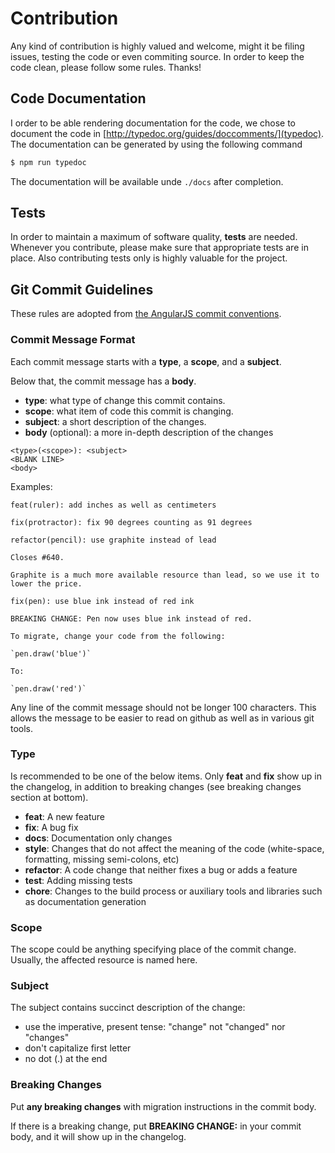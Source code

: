 # Contribution
Any kind of contribution is highly valued and welcome, might it be filing issues, testing the code or even commiting source. In order to keep the code clean, please follow some rules. Thanks!

## Code Documentation
I order to be able rendering documentation for the code, we chose to document the code in [http://typedoc.org/guides/doccomments/](typedoc). The documentation can be generated by using the following command

```bash
$ npm run typedoc
```

The documentation will be available unde `./docs` after completion.


## Tests
In order to maintain a maximum of software quality, **tests** are needed. Whenever you contribute, please make sure that appropriate tests are in place. Also contributing tests only is highly valuable for the project.

## Git Commit Guidelines

These rules are adopted from [the AngularJS commit conventions](https://docs.google.com/document/d/1QrDFcIiPjSLDn3EL15IJygNPiHORgU1_OOAqWjiDU5Y/).

### Commit Message Format

Each commit message starts with a **type**, a **scope**, and a **subject**.

Below that, the commit message has a **body**.

- **type**: what type of change this commit contains.
- **scope**: what item of code this commit is changing.
- **subject**: a short description of the changes.
- **body** (optional): a more in-depth description of the changes

```
<type>(<scope>): <subject>
<BLANK LINE>
<body>
```

Examples:
```none
feat(ruler): add inches as well as centimeters
```

```none
fix(protractor): fix 90 degrees counting as 91 degrees
```

```none
refactor(pencil): use graphite instead of lead

Closes #640.

Graphite is a much more available resource than lead, so we use it to lower the price.
```

```none
fix(pen): use blue ink instead of red ink

BREAKING CHANGE: Pen now uses blue ink instead of red.

To migrate, change your code from the following:

`pen.draw('blue')`

To:

`pen.draw('red')`
```

Any line of the commit message should not be longer 100 characters. This allows the message to be easier
to read on github as well as in various git tools.

### Type
Is recommended to be one of the below items. Only **feat** and **fix** show up in the changelog, in addition to breaking changes (see breaking changes section at bottom).

* **feat**: A new feature
* **fix**: A bug fix
* **docs**: Documentation only changes
* **style**: Changes that do not affect the meaning of the code (white-space, formatting, missing
  semi-colons, etc)
* **refactor**: A code change that neither fixes a bug or adds a feature
* **test**: Adding missing tests
* **chore**: Changes to the build process or auxiliary tools and libraries such as documentation
  generation

### Scope
The scope could be anything specifying place of the commit change. Usually, the affected resource is named here.

### Subject
The subject contains succinct description of the change:

* use the imperative, present tense: "change" not "changed" nor "changes"
* don't capitalize first letter
* no dot (.) at the end

### Breaking Changes
Put **any breaking changes** with migration instructions in the commit body.

If there is a breaking change, put **BREAKING CHANGE:** in your commit body, and it will show up in the changelog.